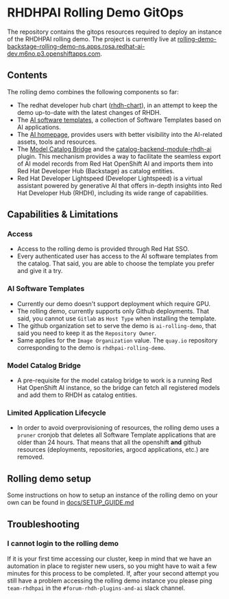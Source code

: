 # RHDHPAI Rolling Demo GitOps

The repository contains the gitops resources required to deploy an instance of the RHDHPAI rolling demo. The project is currently live at [rolling-demo-backstage-rolling-demo-ns.apps.rosa.redhat-ai-dev.m6no.p3.openshiftapps.com](https://rolling-demo-backstage-rolling-demo-ns.apps.rosa.redhat-ai-dev.m6no.p3.openshiftapps.com).

## Contents

The rolling demo combines the following components so far:

- The redhat developer hub chart ([rhdh-chart](https://github.com/redhat-developer/rhdh-chart)), in an attempt to keep the demo up-to-date with the latest changes of RHDH.
- The [AI software templates](https://github.com/redhat-ai-dev/ai-lab-template), a collection of Software Templates based on AI applications.
- The [AI homepage](https://github.com/redhat-developer/rhdh-plugins/tree/main/workspaces/ai-integrations/plugins/ai-experience), provides users with better visibility into the AI-related assets, tools and resources.
- The [Model Catalog Bridge](https://github.com/redhat-ai-dev/model-catalog-bridge) and the [catalog-backend-module-rhdh-ai](https://github.com/redhat-ai-dev/rhdh-plugins/tree/main/workspaces/rhdh-ai/plugins/catalog-backend-module-rhdh-ai) plugin. This mechanism provides a way to facilitate the seamless export of AI model records from Red Hat OpenShift AI and imports them into Red Hat Developer Hub (Backstage) as catalog entities.
- Red Hat Developer Lightspeed (Developer Lightspeed) is a virtual assistant powered by generative AI that offers in-depth insights into Red Hat Developer Hub (RHDH), including its wide range of capabilities.

## Capabilities & Limitations

### Access

- Access to the rolling demo is provided through Red Hat SSO.
- Every authenticated user has access to the AI software templates from the catalog. That said, you are able to choose the template you prefer and give it a try.

### AI Software Templates

- Currently our demo doesn't support deployment which require GPU.
- The rolling demo, currently supports only Github deployments. That said, you cannot use `Gitlab` as `Host Type` when installing the template.
- The github organization set to serve the demo is `ai-rolling-demo`, that said you need to keep it as the `Repository Owner`.
- Same applies for the `Image Organization` value. The `quay.io` repository corresponding to the demo is `rhdhpai-rolling-demo`.

### Model Catalog Bridge

- A pre-requisite for the model catalog bridge to work is a running Red Hat OpenShift AI instance, so the bridge can fetch all registered models and add them to RHDH as catalog entities.

### Limited Application Lifecycle

- In order to avoid overprovisioning of resources, the rolling demo uses a `pruner` cronjob that deletes all Software Template applications that are older than 24 hours. That means that all the openshift **and** github resources (deployments, repositories, argocd applications, etc.) are removed.

## Rolling demo setup

Some instructions on how to setup an instance of the rolling demo on your own can be found in [docs/SETUP_GUIDE.md](./docs/SETUP_GUIDE.md)

## Troubleshooting

### I cannot login to the rolling demo

If it is your first time accessing our cluster, keep in mind that we have an automation in place to register new users, so you might have to wait a few minutes for this process to be completed. If, after your second attempt you still have a problem accessing the rolling demo instance you please ping `team-rhdhpai` in the `#forum-rhdh-plugins-and-ai` slack channel.
